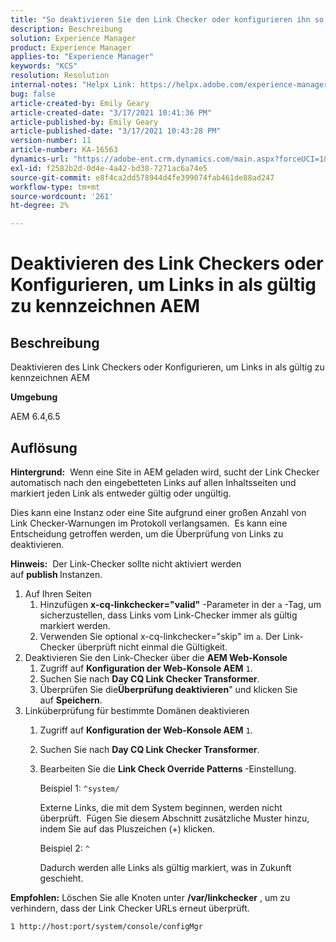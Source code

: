 ```yaml
---
title: "So deaktivieren Sie den Link Checker oder konfigurieren ihn so, dass Links in AEM als gültig markiert werden"
description: Beschreibung
solution: Experience Manager
product: Experience Manager
applies-to: "Experience Manager"
keywords: "KCS"
resolution: Resolution
internal-notes: "Helpx Link: https://helpx.adobe.com/experience-manager/kb/how-to-configure-linkchecker-tomark-alllinks-asvalid.html"
bug: false
article-created-by: Emily Geary
article-created-date: "3/17/2021 10:41:36 PM"
article-published-by: Emily Geary
article-published-date: "3/17/2021 10:43:28 PM"
version-number: 11
article-number: KA-16563
dynamics-url: "https://adobe-ent.crm.dynamics.com/main.aspx?forceUCI=1&pagetype=entityrecord&etn=knowledgearticle&id=21d0f7ed-7187-eb11-a812-000d3a593216"
exl-id: f2582b2d-0d4e-4a42-bd38-7271ac6a74e5
source-git-commit: e8f4ca2dd578944d4fe399074fab461de88ad247
workflow-type: tm+mt
source-wordcount: '261'
ht-degree: 2%

---
```


# Deaktivieren des Link Checkers oder Konfigurieren, um Links in als gültig zu kennzeichnen AEM

## Beschreibung


Deaktivieren des Link Checkers oder Konfigurieren, um Links in als gültig zu kennzeichnen AEM

<b>Umgebung</b>

AEM 6.4,6.5


## Auflösung


<b>Hintergrund:</b>  Wenn eine Site in AEM geladen wird, sucht der Link Checker automatisch nach den eingebetteten Links auf allen Inhaltsseiten und markiert jeden Link als entweder gültig oder ungültig.

Dies kann eine Instanz oder eine Site aufgrund einer großen Anzahl von Link Checker-Warnungen im Protokoll verlangsamen.  Es kann eine Entscheidung getroffen werden, um die Überprüfung von Links zu deaktivieren.

<b>Hinweis:</b>  Der Link-Checker sollte nicht aktiviert werden auf <b>publish </b>Instanzen.



1. Auf Ihren Seiten
   1. Hinzufügen <b>x-cq-linkchecker=&quot;valid&quot;</b> -Parameter in der `a` -Tag, um sicherzustellen, dass Links vom Link-Checker immer als gültig markiert werden.
   2. Verwenden Sie optional x-cq-linkchecker=&quot;skip&quot; im `a`. Der Link-Checker überprüft nicht einmal die Gültigkeit.
2. Deaktivieren Sie den Link-Checker über die <b>AEM Web-Konsole</b>
   1. Zugriff auf <b>Konfiguration der Web-Konsole AEM</b> `1`.
   2. Suchen Sie nach <b>Day CQ Link Checker Transformer</b>.
   3. Überprüfen Sie die<b>Überprüfung deaktivieren</b>&quot; und klicken Sie auf <b>Speichern</b>.
3. Linküberprüfung für bestimmte Domänen deaktivieren
   1. Zugriff auf <b>Konfiguration der Web-Konsole AEM</b> `1`.
   2. Suchen Sie nach <b>Day CQ Link Checker Transformer</b>.
   3. Bearbeiten Sie die <b>Link Check Override Patterns </b>-Einstellung.



      Beispiel 1: `^system/`

      Externe Links, die mit dem System beginnen, werden nicht überprüft.  Fügen Sie diesem Abschnitt zusätzliche Muster hinzu, indem Sie auf das Pluszeichen (+) klicken. 



      Beispiel 2: `^`

      Dadurch werden alle Links als gültig markiert, was in Zukunft geschieht.




<b>Empfohlen:</b> Löschen Sie alle Knoten unter <b>/var/linkchecker</b> , um zu verhindern, dass der Link Checker URLs erneut überprüft.

`1 http://host:port/system/console/configMgr`
